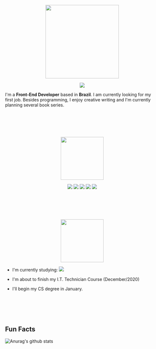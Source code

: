 <p align="center">
  
<img src="https://i.imgur.com/N26SVi0.png" width="240" />

</p>

<p align="center">

<a href="https://www.linkedin.com/in/adrianonavarro/">
  
  <img src="https://img.shields.io/badge/linkedin%20-%230077B5.svg?&style=for-the-badge&logo=linkedin&logoColor=white"/>
  
</a>

</p>

I'm a **Front-End Developer** based in **Brazil**. I am currently looking for my first job. Besides programming, I enjoy creative writing and I'm currently planning several book series.

<br>
<br>
<br>
<br>

<!--- Skills -->
<p align="center">
  
<img src="https://i.imgur.com/LYbBjAN.png" width="140" />

</p>

<p align="center">
<img src="https://img.shields.io/badge/git%20-%23F05033.svg?&style=for-the-badge&logo=git&logoColor=white"/> <img src="https://img.shields.io/badge/python%20-%2314354C.svg?&style=for-the-badge&logo=python&logoColor=white"/> <img src="https://img.shields.io/badge/adobe%20photoshop%20-%2331A8FF.svg?&style=for-the-badge&logo=adobe%20photoshop&logoColor=white"/> <img src="https://img.shields.io/badge/html5%20-%23E34F26.svg?&style=for-the-badge&logo=html5&logoColor=white"/> <img src="https://img.shields.io/badge/css3%20-%231572B6.svg?&style=for-the-badge&logo=css3&logoColor=white"/>

</p>

<br>
<br>
<br>
<br>

<!--- Right Now -->
<p align="center">
  
<img src="https://i.imgur.com/VhRIoA1.png" width="140" />

</p>

* I'm currently studying: <img src="https://img.shields.io/badge/react_native%20-%2320232a.svg?&style=for-the-badge&logo=react&logoColor=%2361DAFB"/>

* I'm about to finish my I.T. Technician Course (December/2020)
* I'll begin my CS degree in January.

<br>
<br>
<br>
<br>



<h2>Fun Facts</h2>

![Anurag's github stats](https://github-readme-stats.vercel.app/api?username=Adriano-js)




